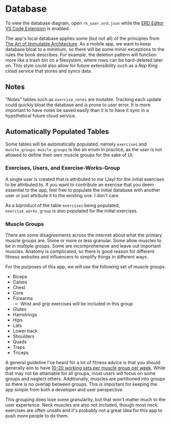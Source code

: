 # Database

To view the database diagram, open `rk_user.erd.json` while the 
[ERD Editor VS Code Extension](https://marketplace.visualstudio.com/items?itemName=dineug.vuerd-vscode)
is enabled.

The app's local database applies some (but not all) of the principles from
[The Art of Immutable Architecture](https://michaelperry.net/the-art-of-immutable-architecture/).
As a mobile app, we want to keep database bloat to a minimum, so there will be
some minor exceptions to the rules the book describes. For example, the
deletion pattern will function more like a trash bin on a filesystem, where
rows can be hard-deleted later on. This style could also allow for future
extensibility such as a *Rep King* cloud service that stores and syncs data.

## Notes

"Notes" tables such as `exercise_notes` are mutable. Tracking each update could
quickly bloat the database and is prone to user error. It is more important to
have notes be saved easily than it is to have it sync in a
hypothetical future cloud service.

## Automatically Populated Tables

Some tables will be automatically populated, namely `exercises` and
`muscle_groups`. `muscle_groups` is like an enum in practice, as the user is
not allowed to define their own muscle groups for the sake of UI.

### Exercises, Users, and Exercise-Works-Group

A single user is created that is attributed to me (Jay) for the initial exercises
to be attributed to. If you want to contribute an exercise that you deem
essential to the app, feel free to populate the initial database with another
user or just attribute it to the existing one. I don't care.

As a biproduct of the table `exercises` being populated, `exercise_works_group`
is also populated for the initial exercises.

### Muscle Groups

There are some disagreements across the internet about what the primary muscle
groups are. Some or more or less granular. Some allow muscles to be in multiple
groups. Some are incomprehensive and leave out important muscles. Anatomy is 
complicated, so there is good reason for different fitness websites and
influencers to simplify things in different ways.

For the purposes of this app, we will use the following set of muscle groups.

- Biceps
- Calves
- Chest
- Core
- Forearms
    - Wrist and grip exercises will be included in this group
- Glutes
- Hamstrings
- Hips
- Lats
- Lower back
- Shoulders
- Quads
- Traps
- Triceps

A general guideline I've heard for a lot of fitness advice is that you should
generally aim to have [10-20 working sets per muscle group per week](https://builtwithscience.com/fitness-tips/how-many-sets-per-muscle-group-per-week/).
While that may not be attainable for all groups, most users will focus on some
groups and neglect others. Additionally, muscles are partitioned into groups
so there is no overlap between groups. This is important for keeping the app
simple from both a developer and user perspective.

This grouping does lose some granularity, but that won't matter
much to the user experience. Neck muscles are also not included, though most
neck exercises are often unsafe and it's probably not a great idea for this
app to push more people to do them.